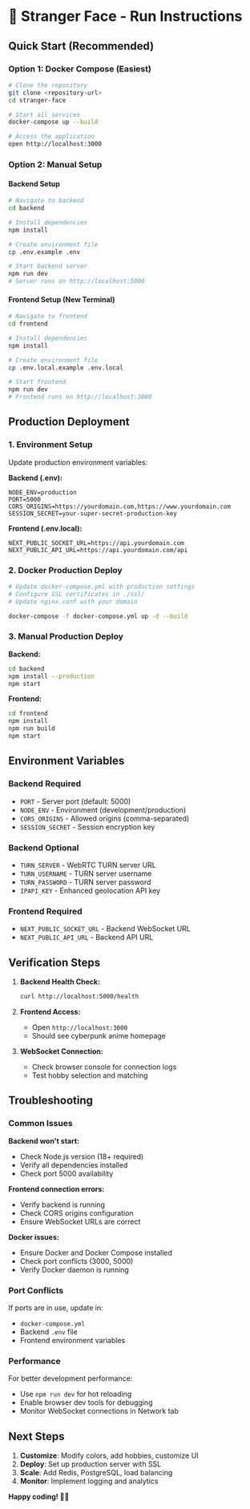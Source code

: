 # 🚀 Stranger Face - Run Instructions

## Quick Start (Recommended)

### Option 1: Docker Compose (Easiest)
```bash
# Clone the repository
git clone <repository-url>
cd stranger-face

# Start all services
docker-compose up --build

# Access the application
open http://localhost:3000
```

### Option 2: Manual Setup

#### Backend Setup
```bash
# Navigate to backend
cd backend

# Install dependencies
npm install

# Create environment file
cp .env.example .env

# Start backend server
npm run dev
# Server runs on http://localhost:5000
```

#### Frontend Setup (New Terminal)
```bash
# Navigate to frontend
cd frontend

# Install dependencies
npm install

# Create environment file
cp .env.local.example .env.local

# Start frontend
npm run dev
# Frontend runs on http://localhost:3000
```

## Production Deployment

### 1. Environment Setup
Update production environment variables:

**Backend (.env):**
```env
NODE_ENV=production
PORT=5000
CORS_ORIGINS=https://yourdomain.com,https://www.yourdomain.com
SESSION_SECRET=your-super-secret-production-key
```

**Frontend (.env.local):**
```env
NEXT_PUBLIC_SOCKET_URL=https://api.yourdomain.com
NEXT_PUBLIC_API_URL=https://api.yourdomain.com/api
```

### 2. Docker Production Deploy
```bash
# Update docker-compose.yml with production settings
# Configure SSL certificates in ./ssl/
# Update nginx.conf with your domain

docker-compose -f docker-compose.yml up -d --build
```

### 3. Manual Production Deploy

**Backend:**
```bash
cd backend
npm install --production
npm start
```

**Frontend:**
```bash
cd frontend
npm install
npm run build
npm start
```

## Environment Variables

### Backend Required
- `PORT` - Server port (default: 5000)
- `NODE_ENV` - Environment (development/production)
- `CORS_ORIGINS` - Allowed origins (comma-separated)
- `SESSION_SECRET` - Session encryption key

### Backend Optional
- `TURN_SERVER` - WebRTC TURN server URL
- `TURN_USERNAME` - TURN server username
- `TURN_PASSWORD` - TURN server password
- `IPAPI_KEY` - Enhanced geolocation API key

### Frontend Required
- `NEXT_PUBLIC_SOCKET_URL` - Backend WebSocket URL
- `NEXT_PUBLIC_API_URL` - Backend API URL

## Verification Steps

1. **Backend Health Check:**
   ```bash
   curl http://localhost:5000/health
   ```

2. **Frontend Access:**
   - Open `http://localhost:3000`
   - Should see cyberpunk anime homepage

3. **WebSocket Connection:**
   - Check browser console for connection logs
   - Test hobby selection and matching

## Troubleshooting

### Common Issues

**Backend won't start:**
- Check Node.js version (18+ required)
- Verify all dependencies installed
- Check port 5000 availability

**Frontend connection errors:**
- Verify backend is running
- Check CORS origins configuration
- Ensure WebSocket URLs are correct

**Docker issues:**
- Ensure Docker and Docker Compose installed
- Check port conflicts (3000, 5000)
- Verify Docker daemon is running

### Port Conflicts
If ports are in use, update in:
- `docker-compose.yml`
- Backend `.env` file
- Frontend environment variables

### Performance
For better development performance:
- Use `npm run dev` for hot reloading
- Enable browser dev tools for debugging
- Monitor WebSocket connections in Network tab

## Next Steps

1. **Customize**: Modify colors, add hobbies, customize UI
2. **Deploy**: Set up production server with SSL
3. **Scale**: Add Redis, PostgreSQL, load balancing
4. **Monitor**: Implement logging and analytics

**Happy coding! 🎌✨**
